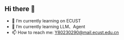## Hi there 👋
- 🔭 I’m currently learning on ECUST
- 🌱 I’m currently learning LLM、Agent
- 📫 How to reach me: Y80230290@mail.ecust.edu.cn

<!--
**JY-Ou/JY-Ou** is a ✨ _special_ ✨ repository because its `README.md` (this file) appears on your GitHub profile.

Here are some ideas to get you started:

- 🔭 I’m currently working on ...
- 🌱 I’m currently learning ...
- 👯 I’m looking to collaborate on ...
- 🤔 I’m looking for help with ...
- 💬 Ask me about ...
- 📫 How to reach me: ...
- 😄 Pronouns: ...
- ⚡ Fun fact: ...
-->
